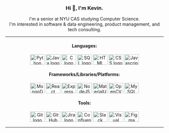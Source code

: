 <h3 align="center">Hi 👋, I'm Kevin.</h3>


<p align="center">
  I'm a senior at NYU CAS studying Computer Science. <br> I'm interested in software & data engineering, product management, and tech consulting.<br>
</p>

___

<!-- <h3 align="center">
 Skills:
</h3> -->

<h4 align="center">
 Languages:
</h4>

<div align="center">
 <img src="https://cdn.jsdelivr.net/gh/devicons/devicon/icons/python/python-original-wordmark.svg" height="33" width="46" alt="Python logo" />
 <img src="https://cdn.jsdelivr.net/gh/devicons/devicon/icons/java/java-original-wordmark.svg" height="33" width="46" alt="Java logo" />
 <img src="https://cdn.jsdelivr.net/gh/devicons/devicon/icons/c/c-original.svg" height="33" width="46" alt="C logo" />
 <img src="https://www.svgrepo.com/show/331760/sql-database-generic.svg" height="33" width="46" alt="SQL logo" />
 <img src="https://cdn.jsdelivr.net/gh/devicons/devicon/icons/html5/html5-plain-wordmark.svg" height="33" width="46" alt="HTML logo" />
 <img src="https://cdn.jsdelivr.net/gh/devicons/devicon/icons/css3/css3-plain-wordmark.svg" height="33" width="46" alt="CSS logo" />
 <img src="https://cdn.jsdelivr.net/gh/devicons/devicon/icons/javascript/javascript-plain.svg" height="33" width="46" alt="Javascript logo" />
<!--  <img src="https://cdn.jsdelivr.net/gh/devicons/devicon/icons/typescript/typescript-plain.svg" height="33" width="46" alt="Typescript logo" /> -->
<!--  SQL V TS -->
</div>


<h4 align="center">
 Frameworks/Libraries/Platforms:
</h4>

<div align="center">
 <img src="https://cdn.jsdelivr.net/gh/devicons/devicon/icons/mongodb/mongodb-plain-wordmark.svg" height="33" width="46" alt="MongoDB logo" />
 <img src="https://cdn.jsdelivr.net/gh/devicons/devicon/icons/react/react-original-wordmark.svg" height="33" width="46" alt="React logo" />
 <img src="https://cdn.jsdelivr.net/gh/devicons/devicon/icons/express/express-original.svg" height="33" width="46" alt="Express logo" />
 <img src="https://cdn.jsdelivr.net/gh/devicons/devicon/icons/nodejs/nodejs-plain-wordmark.svg" height="33" width="46" alt="NodeJS logo" />
 <img src="https://cdn.jsdelivr.net/gh/devicons/devicon/icons/materialui/materialui-original.svg" height="33" width="46" alt="MaterialUI logo" />
 <img src="https://cdn.jsdelivr.net/gh/devicons/devicon/icons/opencv/opencv-original.svg" height="33" width="46" alt="OpenCV logo" />
 <img src="https://cdn.jsdelivr.net/gh/devicons/devicon/icons/mysql/mysql-original-wordmark.svg" height="33" width="46" alt="MySQL logo" />
<!--  <img src="https://www.svgrepo.com/show/353851/hadoop.svg" height="33" width="46" alt="Hadoop logo" />

  -->
<!--  Apache Hadoop, Apache Pig, Apache Hive, Presto, Spark -->
</div>


<h4 align="center">
 Tools:
</h4>

<div align="center">
 <img src="https://cdn.jsdelivr.net/gh/devicons/devicon/icons/git/git-plain-wordmark.svg" height="33" width="46" alt="Git logo" />
 <img src="https://www.svgrepo.com/show/475654/github-color.svg" height="33" width="46" alt="GitHub logo" />
 <img src="https://cdn.jsdelivr.net/gh/devicons/devicon/icons/jira/jira-original-wordmark.svg" height="33" width="46" alt="Jira logo" />
 <img src="https://cdn.jsdelivr.net/gh/devicons/devicon/icons/confluence/confluence-original-wordmark.svg" height="33" width="46" alt="Confluence logo" />
 <img src="https://cdn.jsdelivr.net/gh/devicons/devicon/icons/slack/slack-original.svg" height="33" width="46" alt="Slack logo" />
 <img src="https://cdn.jsdelivr.net/gh/devicons/devicon/icons/visualstudio/visualstudio-plain.svg" height="33" width="46" alt="Visual Studio Code logo" />
 <img src="https://cdn.jsdelivr.net/gh/devicons/devicon/icons/figma/figma-original.svg" height="33" width="46" alt="Figma logo" />
</div>

___

<!-- <h3 align="center">
 I'm currently learning:
</h3>

<div align="center">
 <img src="https://cdn.jsdelivr.net/gh/devicons/devicon/icons/python/python-original.svg" height="30" width="42" alt="Python logo" />
</div> -->

<!--
**kevincwpark/kevincwpark** is a ✨ _special_ ✨ repository because its `README.md` (this file) appears on your GitHub profile.

Here are some ideas to get you started:

- 🔭 I’m currently working on ...
- 🌱 I’m currently learning ...
- 📫 How to reach me: k.park@nyu.edu
- 👯 I’m looking to collaborate on ...
- 🤔 I’m looking for help with ...
- 💬 Ask me about ...
- 📫 How to reach me: ...
- 😄 Pronouns: ...
- ⚡ Fun fact: ...
-->
